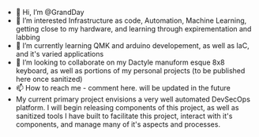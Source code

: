 - 👋 Hi, I’m @GrandDay
- 👀 I’m interested Infrastructure as code, Automation, Machine Learning, getting close to my hardware, and learning through expirementation and labbing
- 🌱 I’m currently learning QMK and arduino developement, as well as IaC, and it's varied applications 
- 💞️ I’m looking to collaborate on my Dactyle manuform esque 8x8 keyboard, as well as portions of my personal projects (to be published here once sanitized)
- 📫 How to reach me - comment here. will be updated in the future
- My current primary project envisions a very well automated DevSecOps platform. I will begin releasing components of this project, as well as sanitized tools I have built to facilitate this project, interact with it's components, and manage many of it's aspects and processes. 
<!---
GrandDay/GrandDay is a ✨ special ✨ repository because its `README.md` (this file) appears on your GitHub profile.
You can click the Preview link to take a look at your changes.
--->
